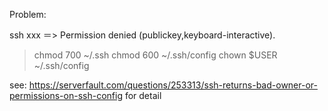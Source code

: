 Problem: 

ssh xxx ＝> Permission denied (publickey,keyboard-interactive).
> chmod 700 ~/.ssh
> chmod 600 ~/.ssh/config
> chown $USER ~/.ssh/config

see: https://serverfault.com/questions/253313/ssh-returns-bad-owner-or-permissions-on-ssh-config for detail
